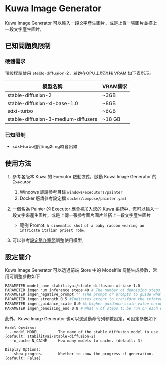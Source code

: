 # Kuwa Image Generator

Kuwa Image Generator 可以輸入一段文字產生圖片，或是上傳一張圖片並搭上一段文字產生圖片。

## 已知問題與限制
### 硬體需求

預設模型使用 stable-diffusion-2，若跑在GPU上所消耗 VRAM 如下表所示。

|模型名稱|VRAM需求|
|------|-------|
| stable-diffusion-2            | ~3GB |
| stable-diffusion-xl-base-1.0  | ~8GB |
| sdxl-turbo                    | ~8GB |
| stable-diffusion-3-medium-diffusers | ~18 GB |

### 已知限制
- sdxl-turbo進行img2img時會出錯


## 使用方法

1. 參考各版本 Kuwa 的 Executor 啟動方式，啟動 Kuwa Image Generator 的 Executor
    1. Windows 版請參考目錄 `windows/executors/painter`
    2. Docker 版請參考設定檔 `docker/compose/painter.yaml`

2. 一個名為 Painter 的 Executor 應會被加入您的 Kuwa 系統中，您可以輸入一段文字來產生圖片，或是上傳一張參考圖片圖片並搭上一段文字產生圖片
    - 範例 Prompt: `A cinematic shot of a baby racoon wearing an intricate italian priest robe.`
3. 可以參考[設定簡介章節](#設定簡介)調整使用模型，

## 設定簡介

Kuwa Image Generator 可以透過前端 Store 中的 Modelfile 調整生成參數，常用可調整參數如下
```dockerfile
PARAMETER model_name stabilityai/stable-diffusion-xl-base-1.0
PARAMETER imgen_num_inference_steps 40 # The number of denoising steps. More denoising steps usually lead to a higher quality image at the expense of slower inference
PARAMETER imgen_negative_prompt "" #The prompt or prompts to guide what to not include in image generation. If not defined, you need to pass negative_prompt_embeds instead. Ignored when not using guidance (guidance_scale < 1).
PARAMETER imgen_strength 0.5 #Indicates extent to transform the reference image. Must be between 0 and 1. image is used as a starting point and more noise is added the higher the strength. The number of denoising steps depends on the amount of noise initially added. When strength is 1, added noise is maximum and the denoising process runs for the full number of iterations specified in num_inference_steps. A value of 1 essentially ignores image.
PARAMETER imgen_guidance_scale 0.0 #A higher guidance scale value encourages the model to generate images closely linked to the text prompt at the expense of lower image quality. Guidance scale is enabled when guidance_scale 
PARAMETER imgen_denoising_end 0.8 # What % of steps to be run on each experts (80/20) (SDXL only)
```

此外，Kuwa Image Generator 也可以透過動命令列參數設定，可設定參數如下

```
Model Options:
  --model MODEL         The name of the stable diffusion model to use. (default: stabilityai/stable-diffusion-2)
  --n_cache N_CACHE     How many models to cache. (default: 3)

Display Options:
  --show_progress       Whether to show the progress of generation. (default: False)
```